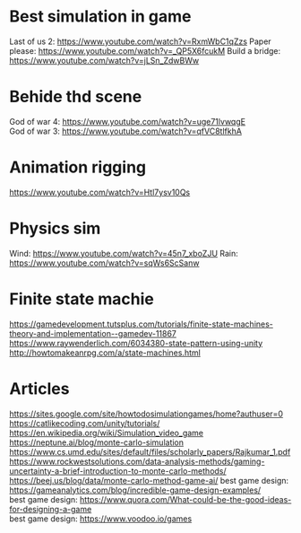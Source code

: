 # Best simulation in game
Last of us 2: https://www.youtube.com/watch?v=RxmWbC1qZzs
Paper please: https://www.youtube.com/watch?v=_QP5X6fcukM
Build a bridge: https://www.youtube.com/watch?v=jLSn_ZdwBWw

# Behide thd scene
God of war 4: https://www.youtube.com/watch?v=uge71lvwqgE </br>
God of war 3: https://www.youtube.com/watch?v=qfVC8tlfkhA

# Animation rigging
https://www.youtube.com/watch?v=Htl7ysv10Qs

# Physics sim
Wind: https://www.youtube.com/watch?v=45n7_xboZJU
Rain: https://www.youtube.com/watch?v=sqWs6ScSanw

# Finite state machie
https://gamedevelopment.tutsplus.com/tutorials/finite-state-machines-theory-and-implementation--gamedev-11867
https://www.raywenderlich.com/6034380-state-pattern-using-unity
http://howtomakeanrpg.com/a/state-machines.html

# Articles
https://sites.google.com/site/howtodosimulationgames/home?authuser=0
https://catlikecoding.com/unity/tutorials/
https://en.wikipedia.org/wiki/Simulation_video_game
https://neptune.ai/blog/monte-carlo-simulation
https://www.cs.umd.edu/sites/default/files/scholarly_papers/Rajkumar_1.pdf
https://www.rockwestsolutions.com/data-analysis-methods/gaming-uncertainty-a-brief-introduction-to-monte-carlo-methods/
https://beej.us/blog/data/monte-carlo-method-game-ai/
best game design: https://gameanalytics.com/blog/incredible-game-design-examples/ </br>
best game design: https://www.quora.com/What-could-be-the-good-ideas-for-designing-a-game </br>
best game design: https://www.voodoo.io/games </br>

